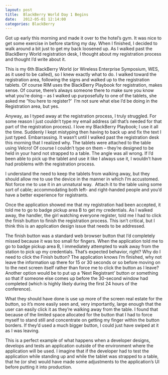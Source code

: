 ```yaml
---
layout: post
title:  BlackBerry World Day 1 Begins
date:   2012-05-01 12:14:00
categories: BlackBerry
---
```

Got up early this morning and made it over to the hotel’s gym. It was nice to get some exercise in before starting my day. When I finished, I decided to walk around a bit just to get my back loosened up. As I walked past the BlackBerry World registration desk, I thought about my registration process and thought I’d write about it.

This is my 6th BlackBerry World (or Wireless Enterprise Symposium, WES, as it used to be called), so I knew exactly what to do. I walked toward the registration area, following the signs and walked up to the registration tablets. Of course RIM uses the BlackBerry Playbook for registration, makes sense. Of course, there’s always someone there to make sure you know what you’re doing – as I walked up purposefully to one of the tablets, she asked me ‘You here to register?’  I’m not sure what else I’d be doing in the Registration area, but yes.

Anyway, as I typed away at the registration process, I truly struggled. For some reason I just couldn’t type my email address (all that’s needed for that part of the registration process). I love my BlackBerry Playbook; I use it all the time. Suddenly I kept mistyping then having to back up and fix the text I just typed. Embarrassing. It wasn’t until I walked past the registration desk this morning that I realized why. The tablets were attached to the table using Velcro! Of course I couldn’t type on them – they’re designed to be held in your hand not strapped to a table. The angle was all wrong. If I’d been able to pick up the tablet and use it like I always use it, I wouldn’t have had problems with the registration process.

I understand the need to keep the tablets from walking away, but they should allow me to use the device in the manner in which I’m accustomed. Not force me to use it in an unnatural way.  Attach it to the table using some sort of cable; accommodating both left- and right-handed people and you’d have a better experience for registrants.

Once the application showed me that my registration had been accepted, it told me to go to badge pickup area B to get my credentials. As I walked away, the handler, the girl watching everyone register, told me I had to click the finish button to finish the registration process. This isn’t critical, but I think this is an application design issue that needs to be addressed.

The finish button was a standard web browser button that I’d completely missed because it was too small for fingers. When the application told me to go to badge pickup area B, I immediately attempted to walk away from the station to pick up my credentials. That’s expected behavior, right? Why do I need to click the Finish button? The application knows I’m finished, why not leave the information up there for 15 or 30 seconds or so before moving on to the next screen itself rather than force me to click the button as I leave? Another option would be to put up a ‘Next Registrant’ button or something so that if someone else comes up before the 30-second window had completed (which is highly likely during the first 24 hours of the conference).

What they should have done is use up more of the screen real estate for the button, so it’s more easily seen and, very importantly, large enough that the user can easily click it as they’re walking away from the table. I found that because of the limited space allocated for the button that I had to force myself to stand still and concentrate on getting my finger within the button borders. If they’d used a much bigger button, I could just have swiped at it as I was leaving.

This is a perfect example of what happens when a developer designs, develops and tests an application outside of the environment where the application will be used. I imagine that if the developer had to test the application while standing up and while the tablet was strapped to a table, that he (or she) would have made some adjustments to the application’s UI before putting it into production.